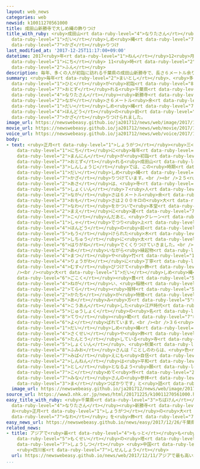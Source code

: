```yaml
---
layout: web_news
categories: web
newsid: k10011270561000
title: 成田山新勝寺で大しめ縄の飾りつけ
title_with_ruby: <ruby>成田山<rt data-ruby-level="4">なりたさん</rt></ruby><ruby>新勝寺<rt data-ruby-level="3">しんしょうじ</rt></ruby>で<ruby>大<rt
  data-ruby-level="1">だい</rt></ruby>しめ<ruby>縄<rt data-ruby-level="7">なわ</rt></ruby>の<ruby>飾<rt
  data-ruby-level="7">かざ</rt></ruby>りつけ
last_modified_at: '2017-12-25T11:17:00+09:00'
datetime: 2017<ruby>年<rt data-ruby-level="1">ねん</rt></ruby>12<ruby>月<rt data-ruby-level="1">がつ</rt></ruby>25<ruby>日<rt
  data-ruby-level="1">にち</rt></ruby> 11<ruby>時<rt data-ruby-level="2">じ</rt></ruby>17<ruby>分<rt
  data-ruby-level="2">ふん</rt></ruby>
description: 毎年、多くの人が初詣に訪れる千葉県の成田山新勝寺で、長さ６メートル余りの「大しめ縄」が本堂の前に飾りつけられました。
summary: <ruby>毎年<rt data-ruby-level="2">まいとし</rt></ruby>、<ruby>多<rt data-ruby-level="2">おお</rt></ruby>くの<ruby>人<rt
  data-ruby-level="1">ひと</rt></ruby>が<ruby>初詣<rt data-ruby-level="8">はつもうで</rt></ruby>に<ruby>訪<rt
  data-ruby-level="7">おとず</rt></ruby>れる<ruby>千葉県<rt data-ruby-level="3">ちばけん</rt></ruby>の<ruby>成田山<rt
  data-ruby-level="4">なりたさん</rt></ruby><ruby>新勝寺<rt data-ruby-level="3">しんしょうじ</rt></ruby>で、<ruby>長<rt
  data-ruby-level="2">なが</rt></ruby>さ６メートル<ruby>余<rt data-ruby-level="5">あま</rt></ruby>りの「<ruby>大<rt
  data-ruby-level="1">だい</rt></ruby>しめ<ruby>縄<rt data-ruby-level="7">なわ</rt></ruby>」が<ruby>本堂<rt
  data-ruby-level="4">ほんどう</rt></ruby>の<ruby>前<rt data-ruby-level="2">まえ</rt></ruby>に<ruby>飾<rt
  data-ruby-level="7">かざ</rt></ruby>りつけられました。
image_url: https://newswebeasy.github.io/ja201712/news/web/image/2017/12/25/K10011270561_1712251122_1712251124_01_02.jpg
movie_url: https://newswebeasy.github.io/ja201712/news/web/movie/2017/12/25/k10011270561_201712251224_201712251228.mp4
voice_url: https://newswebeasy.github.io/ja201712/news/web/voice/2017/12/25/k10011270561_201712251224_201712251228.mp3
body:
- text: <ruby>正月<rt data-ruby-level="1">しょうがつ</rt></ruby><ruby>三<rt data-ruby-level="1">さん</rt></ruby>が<ruby>日<rt
    data-ruby-level="1">にち</rt></ruby>に<ruby>毎年<rt data-ruby-level="2">まいとし</rt></ruby>、およそ３００<ruby>万人<rt
    data-ruby-level="2">まんにん</rt></ruby>が<ruby>初詣<rt data-ruby-level="8">はつもうで</rt></ruby>に<ruby>訪<rt
    data-ruby-level="7">おとず</rt></ruby>れる<ruby>成田山<rt data-ruby-level="4">なりたさん</rt></ruby><ruby>新勝寺<rt
    data-ruby-level="3">しんしょうじ</rt></ruby>では、この<ruby>時期<rt data-ruby-level="3">じき</rt></ruby>に<ruby>大<rt
    data-ruby-level="1">だい</rt></ruby>しめ<ruby>縄<rt data-ruby-level="7">なわ</rt></ruby>を<ruby>飾<rt
    data-ruby-level="7">かざ</rt></ruby>りつけています。<br /><br />２５<ruby>日<rt data-ruby-level="1">にち</rt></ruby><ruby>朝<rt
    data-ruby-level="2">あさ</rt></ruby>は、<ruby>寺<rt data-ruby-level="2">てら</rt></ruby>の<ruby>職員<rt
    data-ruby-level="5">しょくいん</rt></ruby>７<ruby>人<rt data-ruby-level="1">にん</rt></ruby>が<ruby>長<rt
    data-ruby-level="2">なが</rt></ruby>さは６メートル<ruby>余<rt data-ruby-level="5">あま</rt></ruby>り、<ruby>重<rt
    data-ruby-level="3">おも</rt></ruby>さは２００キロの<ruby>大<rt data-ruby-level="1">だい</rt></ruby>しめ<ruby>縄<rt
    data-ruby-level="7">なわ</rt></ruby>をかついで<ruby>本堂<rt data-ruby-level="4">ほんどう</rt></ruby>の<ruby>前<rt
    data-ruby-level="2">まえ</rt></ruby>に<ruby>運<rt data-ruby-level="7">はこ</rt></ruby>び<ruby>込<rt
    data-ruby-level="7">こ</rt></ruby>んだあと、<ruby>クレーン<rt data-ruby-level="1">くれーん</rt></ruby><ruby>車<rt
    data-ruby-level="1">しゃ</rt></ruby>でつり<ruby>上<rt data-ruby-level="1">あ</rt></ruby>げ、<ruby>本堂<rt
    data-ruby-level="4">ほんどう</rt></ruby>の<ruby>前<rt data-ruby-level="2">まえ</rt></ruby>に<ruby>設<rt
    data-ruby-level="5">もう</rt></ruby>けられた<ruby>木<rt data-ruby-level="1">き</rt></ruby>の<ruby>支柱<rt
    data-ruby-level="5">しちゅう</rt></ruby>に<ruby>太<rt data-ruby-level="2">ふと</rt></ruby>い<ruby>針金<rt
    data-ruby-level="6">はりがね</rt></ruby>でくくりつけていきました。<br /><br />そして<ruby>声<rt data-ruby-level="2">こえ</rt></ruby>をかけ<ruby>合<rt
    data-ruby-level="2">あ</rt></ruby>いながら<ruby>縁起物<rt data-ruby-level="7">えんぎもの</rt></ruby>の<ruby>松<rt
    data-ruby-level="4">まつ</rt></ruby>や<ruby>竹<rt data-ruby-level="1">たけ</rt></ruby>をその<ruby>両側<rt
    data-ruby-level="4">りょうがわ</rt></ruby>に<ruby>丁寧<rt data-ruby-level="7">ていねい</rt></ruby>に<ruby>結<rt
    data-ruby-level="4">むす</rt></ruby>びつけて<ruby>飾<rt data-ruby-level="7">かざ</rt></ruby>りつけていました。<br
    /><br /><ruby>大<rt data-ruby-level="1">だい</rt></ruby>しめ<ruby>縄<rt data-ruby-level="7">なわ</rt></ruby>は<ruby>五穀<rt
    data-ruby-level="6">ごこく</rt></ruby><ruby>豊<rt data-ruby-level="5">ほう</rt></ruby>じょうを<ruby>願<rt
    data-ruby-level="4">ねが</rt></ruby>い、<ruby>稲穂<rt data-ruby-level="7">いなほ</rt></ruby>をつるしたような<ruby>寺<rt
    data-ruby-level="2">てら</rt></ruby><ruby>独特<rt data-ruby-level="5">どくとく</rt></ruby>の<ruby>形<rt
    data-ruby-level="2">かたち</rt></ruby>が<ruby>特徴<rt data-ruby-level="7">とくちょう</rt></ruby>で、<ruby>編<rt
    data-ruby-level="5">あ</rt></ruby>み<ruby>方<rt data-ruby-level="5">かた</rt></ruby>を<ruby>考案<rt
    data-ruby-level="4">こうあん</rt></ruby>した<ruby>江戸時代<rt data-ruby-level="7">えどじだい</rt></ruby>の<ruby>住職<rt
    data-ruby-level="5">じゅうしょく</rt></ruby>の<ruby>名<rt data-ruby-level="1">な</rt></ruby>から「<ruby>照<rt
    data-ruby-level="8">てり</rt></ruby><ruby>範<rt data-ruby-level="7">はん</rt></ruby>じめ」と<ruby>呼<rt
    data-ruby-level="6">よ</rt></ruby>ばれています。<br /><br />３６<ruby>年<rt data-ruby-level="1">ねん</rt></ruby>にわたり<ruby>大<rt
    data-ruby-level="1">だい</rt></ruby>しめ<ruby>縄<rt data-ruby-level="7">なわ</rt></ruby>の<ruby>作成<rt
    data-ruby-level="4">さくせい</rt></ruby>や<ruby>飾<rt data-ruby-level="7">かざ</rt></ruby>りつけを<ruby>担当<rt
    data-ruby-level="6">たんとう</rt></ruby>している<ruby>寺<rt data-ruby-level="2">てら</rt></ruby>の<ruby>職員<rt
    data-ruby-level="5">しょくいん</rt></ruby>、<ruby>秋葉<rt data-ruby-level="3">あきば</rt></ruby><ruby>文夫<rt
    data-ruby-level="8">ふみお</rt></ruby>さんは「ことしのわらは、<ruby>色<rt data-ruby-level="2">いろ</rt></ruby>つやがよく<ruby>見栄<rt
    data-ruby-level="7">みば</rt></ruby>えにも<ruby>自信<rt data-ruby-level="4">じしん</rt></ruby>があります。<ruby>新年<rt
    data-ruby-level="2">しんねん</rt></ruby>は<ruby>平和<rt data-ruby-level="3">へいわ</rt></ruby>な<ruby>年<rt
    data-ruby-level="1">とし</rt></ruby>となるよう<ruby>願<rt data-ruby-level="4">ねが</rt></ruby>いを<ruby>込<rt
    data-ruby-level="7">こ</rt></ruby>めて<ruby>作<rt data-ruby-level="2">つく</rt></ruby>りました。あとは<ruby>皆<rt
    data-ruby-level="7">みな</rt></ruby>さんの<ruby>参拝<rt data-ruby-level="6">さんぱい</rt></ruby>を<ruby>待<rt
    data-ruby-level="3">ま</rt></ruby>つばかりです」と<ruby>話<rt data-ruby-level="2">はな</rt></ruby>していました。
  image_url: https://newswebeasy.github.io/ja201712/news/web/image/2017/12/25/K10011270561_1712251122_1712251124_01_03.jpg
source_url: https://www3.nhk.or.jp/news/html/20171225/k10011270561000.html
easy_title_with_ruby: <ruby>千葉県<rt data-ruby-level="3">ちばけん</rt></ruby>の<ruby>成田山<rt
  data-ruby-level="4">なりたさん</rt></ruby><ruby>新勝寺<rt data-ruby-level="3">しんしょうじ</rt></ruby>
  お<ruby>正月<rt data-ruby-level="1">しょうがつ</rt></ruby>の<ruby>大<rt data-ruby-level="1">おお</rt></ruby>きな「しめ<ruby>縄<rt
  data-ruby-level="7">なわ</rt></ruby>」を<ruby>飾<rt data-ruby-level="7">かざ</rt></ruby>る
easy_news_url: https://newswebeasy.github.io/news/easy/2017/12/26/千葉県の成田山新勝寺-お正月の大きなしめ縄を飾る
related_news:
- title: アジアで<ruby>最<rt data-ruby-level="4">もっと</rt></ruby>も<ruby>高<rt data-ruby-level="2">たか</rt></ruby>い<ruby>木製<rt
    data-ruby-level="5">もくせい</rt></ruby>の<ruby>塔<rt data-ruby-level="7">とう</rt></ruby>が<ruby>焼失<rt
    data-ruby-level="7">しょうしつ</rt></ruby> <ruby>中国<rt data-ruby-level="2">ちゅうごく</rt></ruby>
    <ruby>四川省<rt data-ruby-level="7">しせんしょう</rt></ruby>
  url: https://newswebeasy.github.io/news/web/2017/12/11/アジアで最も高い木製の塔が焼失-中国-四川省
...
```

